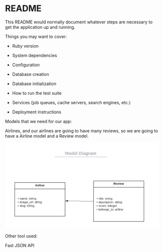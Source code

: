 # README

This README would normally document whatever steps are necessary to get the
application up and running.

Things you may want to cover:

- Ruby version

- System dependencies

- Configuration

- Database creation

- Database initialization

- How to run the test suite

- Services (job queues, cache servers, search engines, etc.)

- Deployment instructions

Models that we need for our app:

Airlines, and our airlines are going to have many reviews, so we are going to have a Airline model and a Review model.

![Diagram](./public/Model-Diagram.png)

Other tool used:

Fast JSON API
